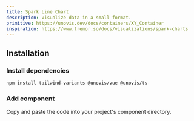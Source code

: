 ```yaml
---
title: Spark Line Chart
description: Visualize data in a small format.
primitive: https://unovis.dev/docs/containers/XY_Container
inspiration: https://www.tremor.so/docs/visualizations/spark-charts
---
```


<ComponentPreview name="SparkLineChart" />

## Installation

<Steps>

### Install dependencies

```bash
npm install tailwind-variants @unovis/vue @unovis/ts
```

### Add component

Copy and paste the code into your project's component directory.

<ComponentCode name="SparkLineChart" type="ui" />

</Steps>
